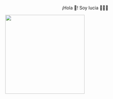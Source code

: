<p align="center" width="300">
¡Hola 👋! Soy lucia 👨🏻‍💻</h3>
</p>
<p>
 <img align="center" src="https://img.freepik.com/foto-gratis/experiencia-programacion-persona-que-trabaja-codigos-computadora_23-2150010144.jpg" height="250px" widht="300px" margin-left="50px" />
</p>
